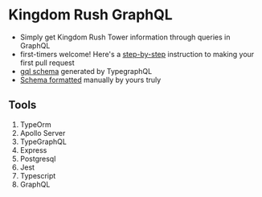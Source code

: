 # Kingdom Rush GraphQL

-   Simply get Kingdom Rush Tower information through queries in GraphQL
-   first-timers welcome! Here's a [step-by-step](./docs/GOOD_FIRST_ISSUE.md) instruction to making your first pull request
-   [gql schema](./schema.gql) generated by TypegraphQL
-   [Schema formatted](./docs/FORMATTED_SCHEMA.md) manually by yours truly

## Tools

1. TypeOrm
2. Apollo Server
3. TypeGraphQL
4. Express
5. Postgresql
6. Jest
7. Typescript
8. GraphQL
